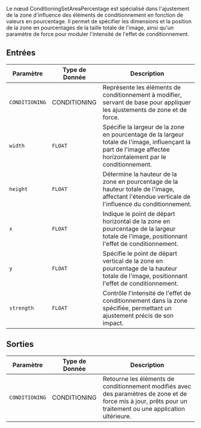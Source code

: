 Le nœud ConditioningSetAreaPercentage est spécialisé dans l'ajustement de la zone d'influence des éléments de conditionnement en fonction de valeurs en pourcentage. Il permet de spécifier les dimensions et la position de la zone en pourcentages de la taille totale de l'image, ainsi qu'un paramètre de force pour moduler l'intensité de l'effet de conditionnement.

## Entrées

| Paramètre | Type de Donnée | Description |
|-----------|-------------|-------------|
| `CONDITIONING` | CONDITIONING | Représente les éléments de conditionnement à modifier, servant de base pour appliquer les ajustements de zone et de force. |
| `width`   | `FLOAT`     | Spécifie la largeur de la zone en pourcentage de la largeur totale de l'image, influençant la part de l'image affectée horizontalement par le conditionnement. |
| `height`  | `FLOAT`     | Détermine la hauteur de la zone en pourcentage de la hauteur totale de l'image, affectant l'étendue verticale de l'influence du conditionnement. |
| `x`       | `FLOAT`     | Indique le point de départ horizontal de la zone en pourcentage de la largeur totale de l'image, positionnant l'effet de conditionnement. |
| `y`       | `FLOAT`     | Spécifie le point de départ vertical de la zone en pourcentage de la hauteur totale de l'image, positionnant l'effet de conditionnement. |
| `strength`| `FLOAT`     | Contrôle l'intensité de l'effet de conditionnement dans la zone spécifiée, permettant un ajustement précis de son impact. |

## Sorties

| Paramètre | Type de Donnée | Description |
|-----------|-------------|-------------|
| `CONDITIONING` | CONDITIONING | Retourne les éléments de conditionnement modifiés avec des paramètres de zone et de force mis à jour, prêts pour un traitement ou une application ultérieure. |
